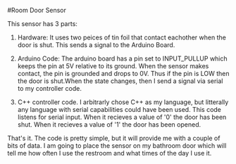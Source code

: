 #Room Door Sensor

This sensor has 3 parts:
1) Hardware: It uses two peices of tin foil that contact eachother when the door is shut. This sends a signal to the Arduino Board.

2) Arduino Code: The arduino board has a pin set to INPUT_PULLUP which keeps the pin at 5V relative to its ground. When the sensor makes contact, the pin is grounded and drops to 0V. Thus if the pin is LOW then the door is shut.When the state changes, then I send a signal via serial to my controller code.

3) C++ controller code. I arbitrarly chose C++ as my language, but litterally any language with serial capabilities could have been used. This code listens for serial input. When it recieves a value of '0' the door has been shut. When it recieves a value of '1' the door has been opened.

That's it. The code is pretty simple, but it will provide me with a couple of bits of data. I am going to place the sensor on my bathroom door which will tell me how often I use the restroom and what times of the day I use it.
